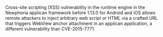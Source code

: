 Cross-site scripting (XSS) vulnerability in the runtime engine in the Newphoria applican framework before 1.13.0 for Android and iOS allows remote attackers to inject arbitrary web script or HTML via a crafted URL that triggers WebView anchor attachment in an applican application, a different vulnerability than CVE-2015-7771.